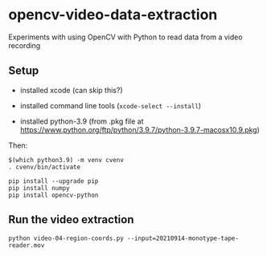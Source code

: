 # opencv-video-data-extraction

Experiments with using OpenCV with Python to read data from a video recording


## Setup

- installed xcode (can skip this?)

- installed command line tools (`xcode-select --install`)

- installed python-3.9 (from .pkg file at https://www.python.org/ftp/python/3.9.7/python-3.9.7-macosx10.9.pkg)


Then:


    $(which python3.9) -m venv cvenv
    . cvenv/bin/activate

    pip install --upgrade pip
    pip install numpy
    pip install opencv-python


## Run the video extraction

    python video-04-region-coords.py --input=20210914-monotype-tape-reader.mov

